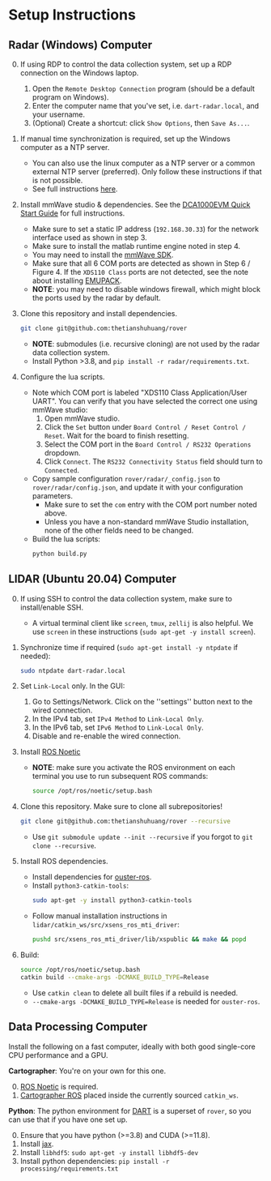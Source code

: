 
# Setup Instructions

## Radar (Windows) Computer

0. If using RDP to control the data collection system, set up a RDP connection on the Windows laptop.
    1. Open the `Remote Desktop Connection` program (should be a default program on Windows).
    2. Enter the computer name that you've set, i.e. `dart-radar.local`, and your username.
    3. (Optional) Create a shortcut: click `Show Options`, then `Save As...`.

1. If manual time synchronization is required, set up the Windows computer as a NTP server.
    - You can also use the linux computer as a NTP server or a common external NTP server (preferred). Only follow these instructions if that is not possible.
    - See full instructions [here](https://techlibrary.hpe.com/docs/otlink-wo/How-to-Configure-a-Local-NTP-Server.html).

2. Install mmWave studio & dependencies. See the [DCA1000EVM Quick Start Guide](https://www.ti.com/tool/DCA1000EVM) for full instructions.
    - Make sure to set a static IP address (`192.168.30.33`) for the network interface used as shown in step 3.
    - Make sure to install the matlab runtime engine noted in step 4.
    - You may need to install the [mmWave SDK](https://www.ti.com/tool/MMWAVE-SDK).
    - Make sure that all 6 COM ports are detected as shown in Step 6 / Figure 4. If the `XDS110 Class` ports are not detected, see the note about installing [EMUPACK](http://processors.wiki.ti.com/index.php/XDS_Emulation_Software_Package).
    - **NOTE**: you may need to disable windows firewall, which might block the ports used by the radar by default.

3. Clone this repository and install dependencies.
    ```sh
    git clone git@github.com:thetianshuhuang/rover
    ```
    - **NOTE**: submodules (i.e. recursive cloning) are not used by the radar data collection system.
    - Install Python >3.8, and `pip install -r radar/requirements.txt`.

4. Configure the lua scripts.
    - Note which COM port is labeled "XDS110 Class Application/User UART". You can verify that you have selected the correct one using mmWave studio:
        1. Open mmWave studio.
        2. Click the `Set` button under `Board Control / Reset Control / Reset`. Wait for the board to finish resetting.
        3. Select the COM port in the `Board Control / RS232 Operations` dropdown.
        4. Click `Connect`. The `RS232 Connectivity Status` field should turn to `Connected`.
    - Copy sample configuration `rover/radar/_config.json` to `rover/radar/config.json`, and update it with your configuration parameters.
        - Make sure to set the `com` entry with the COM port number noted above.
        - Unless you have a non-standard mmWave Studio installation, none of the other fields need to be changed.
    - Build the lua scripts:
        ```sh
        python build.py
        ```

## LIDAR (Ubuntu 20.04) Computer

0. If using SSH to control the data collection system, make sure to install/enable SSH.
    - A virtual terminal client like `screen`, `tmux`, `zellij` is also helpful. We use `screen` in these instructions (`sudo apt-get -y install screen`).

1. Synchronize time if required (`sudo apt-get install -y ntpdate` if needed):
    ```sh
    sudo ntpdate dart-radar.local
    ```

2. Set `Link-Local` only. In the GUI:
    1. Go to Settings/Network. Click on the ''settings'' button next to the wired connection.
    2. In the IPv4 tab, set `IPv4 Method` to `Link-Local Only`.
    3. In the IPv6 tab, set `IPv6 Method` to `Link-Local Only`.
    4. Disable and re-enable the wired connection.

3. Install [ROS Noetic](http://wiki.ros.org/noetic/Installation/Ubuntu)
    - **NOTE**: make sure you activate the ROS environment on each terminal you use to run subsequent ROS commands:
        ```sh
        source /opt/ros/noetic/setup.bash
        ```

4. Clone this repository. Make sure to clone all subrepositories!
    ```sh
    git clone git@github.com:thetianshuhuang/rover --recursive
    ```
    -  Use `git submodule update --init --recursive` if you forgot to `git clone --recursive`.

5. Install ROS dependencies.
    - Install dependencies for [ouster-ros](https://github.com/ouster-lidar/ouster-ros).
    - Install `python3-catkin-tools`:
        ```sh
        sudo apt-get -y install python3-catkin-tools
        ```
    - Follow manual installation instructions in `lidar/catkin_ws/src/xsens_ros_mti_driver`:
        ```sh
        pushd src/xsens_ros_mti_driver/lib/xspublic && make && popd
        ```
6. Build:
    ```sh
    source /opt/ros/noetic/setup.bash
    catkin build --cmake-args -DCMAKE_BUILD_TYPE=Release
    ```
    - Use `catkin clean` to delete all built files if a rebuild is needed.
    - `--cmake-args -DCMAKE_BUILD_TYPE=Release` is needed for `ouster-ros`.

## Data Processing Computer

Install the following on a fast computer, ideally with both good single-core CPU performance and a GPU.

**Cartographer**: You're on your own for this one.

0. [ROS Noetic](http://wiki.ros.org/noetic) is required.
1. [Cartographer ROS](https://github.com/cartographer-project/cartographer_ros) placed inside the currently sourced `catkin_ws`.

**Python**: The python environment for [DART](https://github.com/thetianshuhuang/dart) is a superset of `rover`, so you can use that if you have one set up.

0. Ensure that you have python (>=3.8) and CUDA (>=11.8).
1. Install [jax](https://github.com/google/jax).
2. Install `libhdf5`: ```sudo apt-get -y install libhdf5-dev```
3. Install python dependencies: ```pip install -r processing/requirements.txt```
